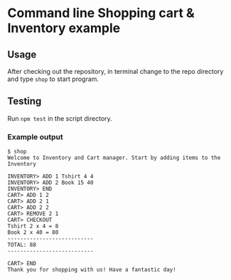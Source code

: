 # Command line Shopping cart & Inventory example

## Usage
After checking out the repository, in terminal change to the repo directory and type `shop` to start program.

## Testing
Run `npm test` in the script directory.

### Example output

```
$ shop
Welcome to Inventory and Cart manager. Start by adding items to the Inventory

INVENTORY> ADD 1 Tshirt 4 4
INVENTORY> ADD 2 Book 15 40
INVENTORY> END
CART> ADD 1 2
CART> ADD 2 1
CART> ADD 2 2
CART> REMOVE 2 1
CART> CHECKOUT
Tshirt 2 x 4 = 8
Book 2 x 40 = 80
---------------------------
TOTAL: 88
---------------------------

CART> END
Thank you for shopping with us! Have a fantastic day!
```

